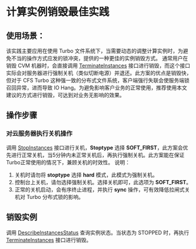 # 计算实例销毁最佳实践
## 使用场景：
该实践主要应用在使用 Turbo 文件系统下，当需要动态的调整计算实例时，为避免不当的操作方式应发的锁冲突，提供的一种更佳的实例销毁方式。
通常用户在销毁 CVM 机器时，会直接调用 [TerminateInstances](https://cloud.tencent.com/document/product/213/15723) 接口进行销毁，而这个接口实际会对服务器进行强制关机（类似切断电源）并退还。此方案的优点是销毁快，但对于 CFS Turbo 这种强一致的分布式文件系统，客户端强行失联会使服务端锁召回异常，进而导致 IO Hang。为避免影响客户业务的正常使用，推荐使用本文建议的方式进行销毁，可达到对业务无影响的效果。
## 操作步骤
### 对云服务器执行关机操作
调用 [StopInstances](https://cloud.tencent.com/document/product/213/15743) 接口进行关机，**Stoptype** 选择 **SOFT_FIRST**，此方案会优先进行正常关机，当5分钟内未正常关机后，再执行强制关机。此方案能在保证Turbo正常使用的情况下，兼顾关机的时效性。
说明：
1.	关机时请勿将 **stoptype** 选择 **hard** 模式，此模式为强制关机。
2.	控制台上关机，请勿选择强制关机。选择关机即可，此选项为 **SOFT_FIRST**。
3. 正常的关机启动，会有序终止进程，并执行 **sync** 操作，可有效降低拉闸式关机对 Turbo 分布式锁的影响。

## 销毁实例
调用 [DescribeInstancesStatus](https://cloud.tencent.com/document/product/213/15738) 查询实例状态。当状态为 STOPPED 时，再执行 [TerminateInstances](https://cloud.tencent.com/document/product/213/15723) 接口进行销毁。
